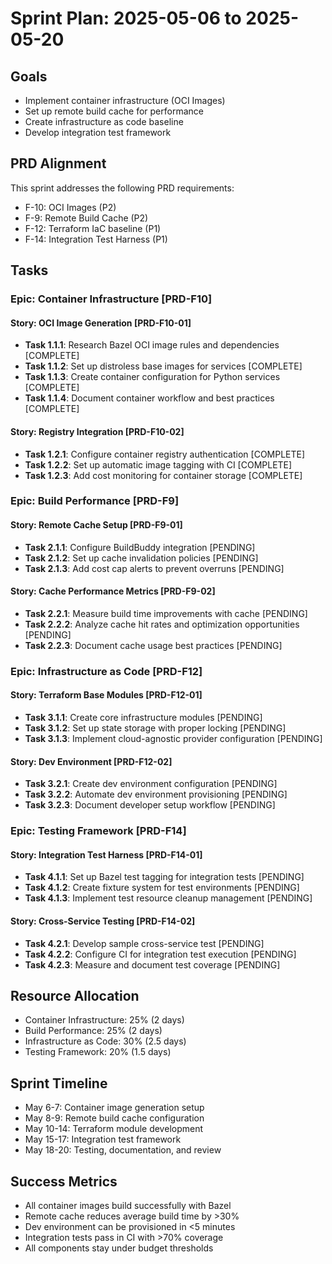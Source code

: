 # Sprint Plan: 2025-05-06 to 2025-05-20

## Goals
- Implement container infrastructure (OCI Images)
- Set up remote build cache for performance
- Create infrastructure as code baseline
- Develop integration test framework

## PRD Alignment
This sprint addresses the following PRD requirements:
- F-10: OCI Images (P2)
- F-9: Remote Build Cache (P2)
- F-12: Terraform IaC baseline (P1)
- F-14: Integration Test Harness (P1)

## Tasks

### Epic: Container Infrastructure [PRD-F10]

#### Story: OCI Image Generation [PRD-F10-01]
- **Task 1.1.1**: Research Bazel OCI image rules and dependencies [COMPLETE]
- **Task 1.1.2**: Set up distroless base images for services [COMPLETE]
- **Task 1.1.3**: Create container configuration for Python services [COMPLETE]
- **Task 1.1.4**: Document container workflow and best practices [COMPLETE]

#### Story: Registry Integration [PRD-F10-02]
- **Task 1.2.1**: Configure container registry authentication [COMPLETE]
- **Task 1.2.2**: Set up automatic image tagging with CI [COMPLETE]
- **Task 1.2.3**: Add cost monitoring for container storage [COMPLETE]

### Epic: Build Performance [PRD-F9]

#### Story: Remote Cache Setup [PRD-F9-01]
- **Task 2.1.1**: Configure BuildBuddy integration [PENDING]
- **Task 2.1.2**: Set up cache invalidation policies [PENDING]
- **Task 2.1.3**: Add cost cap alerts to prevent overruns [PENDING]

#### Story: Cache Performance Metrics [PRD-F9-02]
- **Task 2.2.1**: Measure build time improvements with cache [PENDING]
- **Task 2.2.2**: Analyze cache hit rates and optimization opportunities [PENDING]
- **Task 2.2.3**: Document cache usage best practices [PENDING]

### Epic: Infrastructure as Code [PRD-F12]

#### Story: Terraform Base Modules [PRD-F12-01]
- **Task 3.1.1**: Create core infrastructure modules [PENDING]
- **Task 3.1.2**: Set up state storage with proper locking [PENDING]
- **Task 3.1.3**: Implement cloud-agnostic provider configuration [PENDING]

#### Story: Dev Environment [PRD-F12-02]
- **Task 3.2.1**: Create dev environment configuration [PENDING]
- **Task 3.2.2**: Automate dev environment provisioning [PENDING]
- **Task 3.2.3**: Document developer setup workflow [PENDING]

### Epic: Testing Framework [PRD-F14]

#### Story: Integration Test Harness [PRD-F14-01]
- **Task 4.1.1**: Set up Bazel test tagging for integration tests [PENDING]
- **Task 4.1.2**: Create fixture system for test environments [PENDING]
- **Task 4.1.3**: Implement test resource cleanup management [PENDING]

#### Story: Cross-Service Testing [PRD-F14-02]
- **Task 4.2.1**: Develop sample cross-service test [PENDING]
- **Task 4.2.2**: Configure CI for integration test execution [PENDING]
- **Task 4.2.3**: Measure and document test coverage [PENDING]

## Resource Allocation
- Container Infrastructure: 25% (2 days)
- Build Performance: 25% (2 days)
- Infrastructure as Code: 30% (2.5 days)
- Testing Framework: 20% (1.5 days)

## Sprint Timeline
- May 6-7: Container image generation setup
- May 8-9: Remote build cache configuration
- May 10-14: Terraform module development
- May 15-17: Integration test framework
- May 18-20: Testing, documentation, and review

## Success Metrics
- All container images build successfully with Bazel
- Remote cache reduces average build time by >30%
- Dev environment can be provisioned in <5 minutes
- Integration tests pass in CI with >70% coverage
- All components stay under budget thresholds